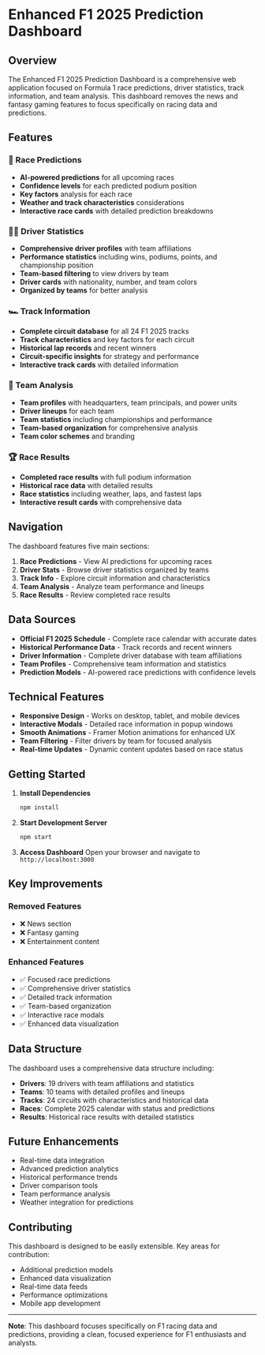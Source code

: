 # Enhanced F1 2025 Prediction Dashboard

## Overview
The Enhanced F1 2025 Prediction Dashboard is a comprehensive web application focused on Formula 1 race predictions, driver statistics, track information, and team analysis. This dashboard removes the news and fantasy gaming features to focus specifically on racing data and predictions.

## Features

### 🔮 Race Predictions
- **AI-powered predictions** for all upcoming races
- **Confidence levels** for each predicted podium position
- **Key factors** analysis for each race
- **Weather and track characteristics** considerations
- **Interactive race cards** with detailed prediction breakdowns

### 👨‍💼 Driver Statistics
- **Comprehensive driver profiles** with team affiliations
- **Performance statistics** including wins, podiums, points, and championship position
- **Team-based filtering** to view drivers by team
- **Driver cards** with nationality, number, and team colors
- **Organized by teams** for better analysis

### 🏎️ Track Information
- **Complete circuit database** for all 24 F1 2025 tracks
- **Track characteristics** and key factors for each circuit
- **Historical lap records** and recent winners
- **Circuit-specific insights** for strategy and performance
- **Interactive track cards** with detailed information

### 🏁 Team Analysis
- **Team profiles** with headquarters, team principals, and power units
- **Driver lineups** for each team
- **Team statistics** including championships and performance
- **Team-based organization** for comprehensive analysis
- **Team color schemes** and branding

### 🏆 Race Results
- **Completed race results** with full podium information
- **Historical race data** with detailed results
- **Race statistics** including weather, laps, and fastest laps
- **Interactive result cards** with comprehensive data

## Navigation

The dashboard features five main sections:

1. **Race Predictions** - View AI predictions for upcoming races
2. **Driver Stats** - Browse driver statistics organized by teams
3. **Track Info** - Explore circuit information and characteristics
4. **Team Analysis** - Analyze team performance and lineups
5. **Race Results** - Review completed race results

## Data Sources

- **Official F1 2025 Schedule** - Complete race calendar with accurate dates
- **Historical Performance Data** - Track records and recent winners
- **Driver Information** - Complete driver database with team affiliations
- **Team Profiles** - Comprehensive team information and statistics
- **Prediction Models** - AI-powered race predictions with confidence levels

## Technical Features

- **Responsive Design** - Works on desktop, tablet, and mobile devices
- **Interactive Modals** - Detailed race information in popup windows
- **Smooth Animations** - Framer Motion animations for enhanced UX
- **Team Filtering** - Filter drivers by team for focused analysis
- **Real-time Updates** - Dynamic content updates based on race status

## Getting Started

1. **Install Dependencies**
   ```bash
   npm install
   ```

2. **Start Development Server**
   ```bash
   npm start
   ```

3. **Access Dashboard**
   Open your browser and navigate to `http://localhost:3000`

## Key Improvements

### Removed Features
- ❌ News section
- ❌ Fantasy gaming
- ❌ Entertainment content

### Enhanced Features
- ✅ Focused race predictions
- ✅ Comprehensive driver statistics
- ✅ Detailed track information
- ✅ Team-based organization
- ✅ Interactive race modals
- ✅ Enhanced data visualization

## Data Structure

The dashboard uses a comprehensive data structure including:

- **Drivers**: 19 drivers with team affiliations and statistics
- **Teams**: 10 teams with detailed profiles and lineups
- **Tracks**: 24 circuits with characteristics and historical data
- **Races**: Complete 2025 calendar with status and predictions
- **Results**: Historical race results with detailed statistics

## Future Enhancements

- Real-time data integration
- Advanced prediction analytics
- Historical performance trends
- Driver comparison tools
- Team performance analysis
- Weather integration for predictions

## Contributing

This dashboard is designed to be easily extensible. Key areas for contribution:

- Additional prediction models
- Enhanced data visualization
- Real-time data feeds
- Performance optimizations
- Mobile app development

---

**Note**: This dashboard focuses specifically on F1 racing data and predictions, providing a clean, focused experience for F1 enthusiasts and analysts. 